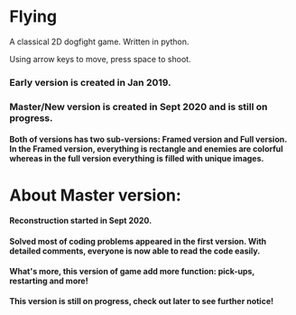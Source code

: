 # Flying
A classical 2D dogfight game. Written in python.

Using arrow keys to move, press space to shoot.

### **Early version is created in Jan 2019.**
### **Master/New version is created in Sept 2020 and is still on progress.**

#### Both of versions has two sub-versions: Framed version and Full version. In the Framed version, everything is rectangle and enemies are colorful whereas in the full version everything is filled with unique images.


# About Master version:
#### Reconstruction started in Sept 2020.
#### Solved most of coding problems appeared in the first version. With detailed comments, everyone is now able to read the code easily.

#### What's more, this version of game add more function: pick-ups, restarting and more!

**This version is still on progress, check out later to see further notice!**


